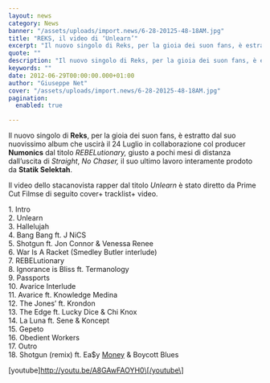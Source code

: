 ```yaml
---
layout: news
category: News
banner: "/assets/uploads/import.news/6-28-20125-48-18AM.jpg"
title: "REKS, il video di ‘Unlearn’"
excerpt: "Il nuovo singolo di Reks, per la gioia dei suon fans, è estratto dal suo nuovissimo album che uscirà il 24 Luglio in collaborazione col producer Numonics dal titolo REBELutionary, giusto a pochi mesi di distanza dall’uscita di Straight, No Chaser, il suo ultimo lavoro interamente prodoto da Statik Selektah. Il video dello stacanovista rapper [&hellip"
quote: ""
description: "Il nuovo singolo di Reks, per la gioia dei suon fans, è estratto dal suo nuovissimo album che uscirà il 24 Luglio in collaborazione col producer Numonics dal titolo REBELutionary, giusto a pochi mesi di distanza dall’uscita di Straight, No Chaser, il suo ultimo lavoro interamente prodoto da Statik Selektah. Il video dello stacanovista rapper [&hellip"
keywords: ""
date: 2012-06-29T00:00:00.000+01:00
author: "Giuseppe Net"
cover: "/assets/uploads/import.news/6-28-20125-48-18AM.jpg"
pagination:
  enabled: true

---
```


Il nuovo singolo di **Reks**, per la gioia dei suon fans, è estratto dal suo nuovissimo album che uscirà il 24 Luglio in collaborazione col producer **Numonics** dal titolo _REBELutionary,_ giusto a pochi mesi di distanza dall’uscita di _Straight_, _No Chaser,_ il suo ultimo lavoro interamente prodoto da **Statik Selektah**.

Il video dello stacanovista rapper dal titolo _Unlearn_ è stato diretto da Prime Cut Filmse di seguito cover+ tracklist+ video.

[](https://hotmc.com/reks-il-video-di-unlearn/reks-rebelutionary/)

1\. Intro  
2\. Unlearn  
3\. Hallelujah  
4\. Bang Bang ft. J NiCS  
5\. Shotgun ft. Jon Connor & Venessa Renee  
6\. War Is A Racket (Smedley Butler interlude)  
7\. REBELutionary  
8\. Ignorance is Bliss ft. Termanology  
9\. Passports  
10\. Avarice Interlude  
11\. Avarice ft. Knowledge Medina  
12\. The Jones’ ft. Krondon  
13\. The Edge ft. Lucky Dice & Chi Knox  
14\. La Luna ft. Sene & Koncept  
15\. Gepeto  
16\. Obedient Workers  
17\. Outro  
18\. Shotgun (remix) ft. Ea$y [Money](https://www.youtube.com/watch?v=A8GAwFAOYH0&feature=player%5Fembedded# "Powered by Text-Enhance") & Boycott Blues

\[youtube\]http://youtu.be/A8GAwFAOYH0\[/youtube\]